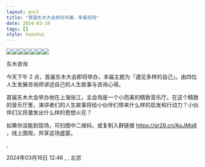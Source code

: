 ```yaml
---
layout: post
title: "首届东木大会即将开幕，来看现场"
date: 2024-03-16
tags: []
style: huoshui
---
```


![](/assets/post_images/2024-03-16-17319184278150.9945899784115722.jpeg)![](/assets/post_images/2024-03-16-17319184277500.2879213675631511.jpeg)![](/assets/post_images/2024-03-16-17319184275580.9425012595285367.jpeg)![](/assets/post_images/2024-03-16-17319184275700.7663957091214668.jpeg)![](/assets/post_images/2024-03-16-17319184275140.44531294139268573.jpeg)![](/assets/post_images/2024-03-16-17319184274840.40211050538320214.jpeg)![](/assets/post_images/2024-03-16-17319184275430.09486973878274663.jpeg)

东木咨询

今天下午 2 点，首届东木大会即将举办，本届主题为「遇见多样的自己」。由四位人生发展咨询师讲述自己的人生故事与咨询心得。  
  
首届东木大会举办地在上海张江，主会场是一个小而美的精致音乐厅。在这个精致的音乐厅里，演讲者们的人生故事将给小伙伴们带来什么样的启发和行动力？小伙伴们又将激发出什么样的思想火花？  
  
如果你没能到现场，可扫图中二维码，或复制入群链接 https://qr29.cn/AoJMq8 ，线上围观，共享这场盛宴。

,

2024年03月16日 12:46 , , 北京
